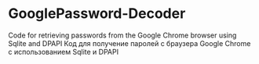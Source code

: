 # GooglePassword-Decoder
Code for retrieving passwords from the Google Chrome browser using Sqlite and DPAPI
Код для получение паролей с браузера Google Chrome с использованием Sqlite и DPAPI
